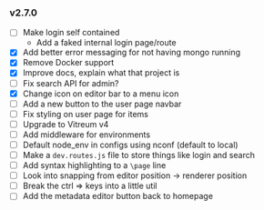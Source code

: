 ### v2.7.0

- [ ] Make login self contained
    - Add a faked internal login page/route
- [x] Add better error messaging for not having mongo running
- [x] Remove Docker support
- [x] Improve docs, explain what that project is
- [ ] Fix search API for admin?
- [x] Change icon on editor bar to a menu icon
- [ ] Add a new button to the user page navbar
- [ ] Fix styling on user page for items
- [ ] Upgrade to Vitreum v4
- [ ] Add middleware for environments
- [ ] Default node_env in configs using nconf (default to local)
- [ ] Make a `dev.routes.js` file to store things like login and search
- [ ] Add syntax highlighting to a `\page` line
- [ ] Look into snapping from editor position -> renderer position
- [ ] Break the ctrl => keys into a little util
- [ ] Add the metadata editor button back to homepage